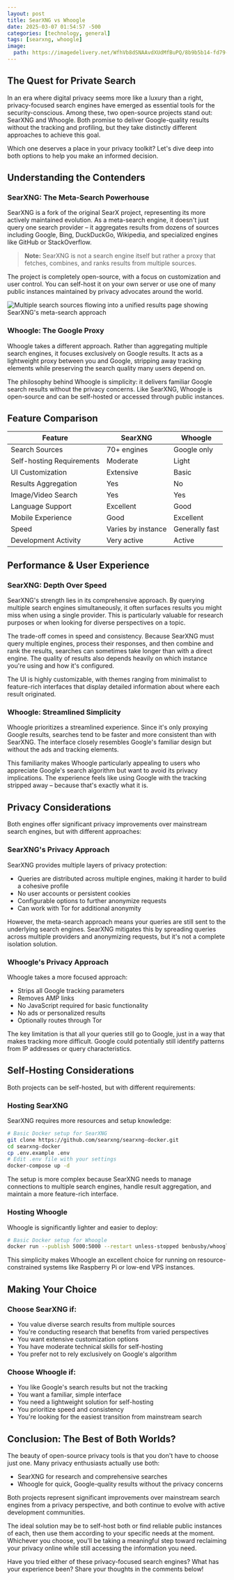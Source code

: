 ```yaml
---
layout: post
title: SearXNG vs Whoogle
date: 2025-03-07 01:54:57 -500
categories: [technology, general]
tags: [searxng, whoogle]
image:
  path: https://imagedelivery.net/WfhVb8dSNAAvdXUdMfBuPQ/8b9b5b14-fd79-44e0-9075-484f6d5b9d00/public
---
```



## The Quest for Private Search

In an era where digital privacy seems more like a luxury than a right, privacy-focused search engines have emerged as essential tools for the security-conscious. Among these, two open-source projects stand out: SearXNG and Whoogle. Both promise to deliver Google-quality results without the tracking and profiling, but they take distinctly different approaches to achieve this goal.

Which one deserves a place in your privacy toolkit? Let's dive deep into both options to help you make an informed decision.

## Understanding the Contenders

### SearXNG: The Meta-Search Powerhouse

SearXNG is a fork of the original SearX project, representing its more actively maintained evolution. As a meta-search engine, it doesn't just query one search provider – it aggregates results from dozens of sources including Google, Bing, DuckDuckGo, Wikipedia, and specialized engines like GitHub or StackOverflow.

> **Note:** SearXNG is not a search engine itself but rather a proxy that fetches, combines, and ranks results from multiple sources.

The project is completely open-source, with a focus on customization and user control. You can self-host it on your own server or use one of many public instances maintained by privacy advocates around the world.



![Multiple search sources flowing into a unified results page showing SearXNG's meta-search approach](https://imagedelivery.net/WfhVb8dSNAAvdXUdMfBuPQ/701f4d45-2aab-4150-bdce-6bbd8238e400/public "SearXNG's Meta-Search Architecture")

### Whoogle: The Google Proxy

Whoogle takes a different approach. Rather than aggregating multiple search engines, it focuses exclusively on Google results. It acts as a lightweight proxy between you and Google, stripping away tracking elements while preserving the search quality many users depend on.

The philosophy behind Whoogle is simplicity: it delivers familiar Google search results without the privacy concerns. Like SearXNG, Whoogle is open-source and can be self-hosted or accessed through public instances.

## Feature Comparison

| Feature | SearXNG | Whoogle |
|---------|---------|---------|
| Search Sources | 70+ engines | Google only |
| Self-hosting Requirements | Moderate | Light |
| UI Customization | Extensive | Basic |
| Results Aggregation | Yes | No |
| Image/Video Search | Yes | Yes |
| Language Support | Excellent | Good |
| Mobile Experience | Good | Excellent |
| Speed | Varies by instance | Generally fast |
| Development Activity | Very active | Active |

## Performance & User Experience

### SearXNG: Depth Over Speed

SearXNG's strength lies in its comprehensive approach. By querying multiple search engines simultaneously, it often surfaces results you might miss when using a single provider. This is particularly valuable for research purposes or when looking for diverse perspectives on a topic.

The trade-off comes in speed and consistency. Because SearXNG must query multiple engines, process their responses, and then combine and rank the results, searches can sometimes take longer than with a direct engine. The quality of results also depends heavily on which instance you're using and how it's configured.

The UI is highly customizable, with themes ranging from minimalist to feature-rich interfaces that display detailed information about where each result originated.

### Whoogle: Streamlined Simplicity

Whoogle prioritizes a streamlined experience. Since it's only proxying Google results, searches tend to be faster and more consistent than with SearXNG. The interface closely resembles Google's familiar design but without the ads and tracking elements.



This familiarity makes Whoogle particularly appealing to users who appreciate Google's search algorithm but want to avoid its privacy implications. The experience feels like using Google with the tracking stripped away – because that's exactly what it is.

## Privacy Considerations

Both engines offer significant privacy improvements over mainstream search engines, but with different approaches:

### SearXNG's Privacy Approach

SearXNG provides multiple layers of privacy protection:

- Queries are distributed across multiple engines, making it harder to build a cohesive profile
- No user accounts or persistent cookies
- Configurable options to further anonymize requests
- Can work with Tor for additional anonymity

However, the meta-search approach means your queries are still sent to the underlying search engines. SearXNG mitigates this by spreading queries across multiple providers and anonymizing requests, but it's not a complete isolation solution.

### Whoogle's Privacy Approach

Whoogle takes a more focused approach:

- Strips all Google tracking parameters
- Removes AMP links
- No JavaScript required for basic functionality
- No ads or personalized results
- Optionally routes through Tor

The key limitation is that all your queries still go to Google, just in a way that makes tracking more difficult. Google could potentially still identify patterns from IP addresses or query characteristics.

## Self-Hosting Considerations

Both projects can be self-hosted, but with different requirements:

### Hosting SearXNG

SearXNG requires more resources and setup knowledge:

```bash
# Basic Docker setup for SearXNG
git clone https://github.com/searxng/searxng-docker.git
cd searxng-docker
cp .env.example .env
# Edit .env file with your settings
docker-compose up -d
```

The setup is more complex because SearXNG needs to manage connections to multiple search engines, handle result aggregation, and maintain a more feature-rich interface.

### Hosting Whoogle

Whoogle is significantly lighter and easier to deploy:

```bash
# Basic Docker setup for Whoogle
docker run --publish 5000:5000 --restart unless-stopped benbusby/whoogle-search:latest
```

This simplicity makes Whoogle an excellent choice for running on resource-constrained systems like Raspberry Pi or low-end VPS instances.

## Making Your Choice

### Choose SearXNG if:

- You value diverse search results from multiple sources
- You're conducting research that benefits from varied perspectives
- You want extensive customization options
- You have moderate technical skills for self-hosting
- You prefer not to rely exclusively on Google's algorithm

### Choose Whoogle if:

- You like Google's search results but not the tracking
- You want a familiar, simple interface
- You need a lightweight solution for self-hosting
- You prioritize speed and consistency
- You're looking for the easiest transition from mainstream search

## Conclusion: The Best of Both Worlds?

The beauty of open-source privacy tools is that you don't have to choose just one. Many privacy enthusiasts actually use both:

- SearXNG for research and comprehensive searches
- Whoogle for quick, Google-quality results without the privacy concerns

Both projects represent significant improvements over mainstream search engines from a privacy perspective, and both continue to evolve with active development communities.

The ideal solution may be to self-host both or find reliable public instances of each, then use them according to your specific needs at the moment. Whichever you choose, you'll be taking a meaningful step toward reclaiming your privacy online while still accessing the information you need.

Have you tried either of these privacy-focused search engines? What has your experience been? Share your thoughts in the comments below!